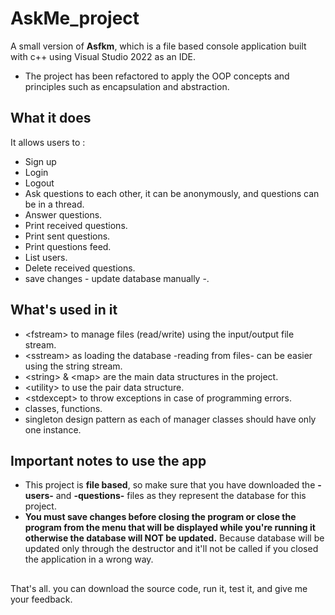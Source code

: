 # AskMe_project
A small version of **Asfkm**, which is a file based console application built with c++ using Visual Studio 2022 as an IDE.
- The project has been refactored to apply the OOP concepts and principles such as encapsulation and abstraction.
## What it does
It allows users to :
- Sign up
- Login
- Logout
- Ask questions to each other, it can be anonymously, and questions can be in a thread.
- Answer questions.
- Print received questions.
- Print sent questions.
- Print questions feed.
- List users.
- Delete received questions.
- save changes - update database manually -.
## What's used in it
- \<fstream> to manage files (read/write) using the input/output file stream.
- \<sstream> as loading the database -reading from files- can be easier using the string stream.
- \<string> & \<map> are the main data structures in the project.
- \<utility> to use the pair data structure.
- \<stdexcept> to throw exceptions in case of programming errors.
- classes, functions.
- singleton design pattern as each of manager classes should have only one instance.
## Important notes to use the app
- This project is **file based**, so make sure that you have downloaded the **-users-** and **-questions-** files as they represent the database for this project.
- **You must save changes before closing the program or close the program from the menu that will be displayed while you're running it otherwise the database will NOT be updated.** Because database will be updated only through the destructor and it'll not be called if you closed the application in a wrong way.
##  
That's all. you can download the source code, run it, test it, and give me your feedback.
